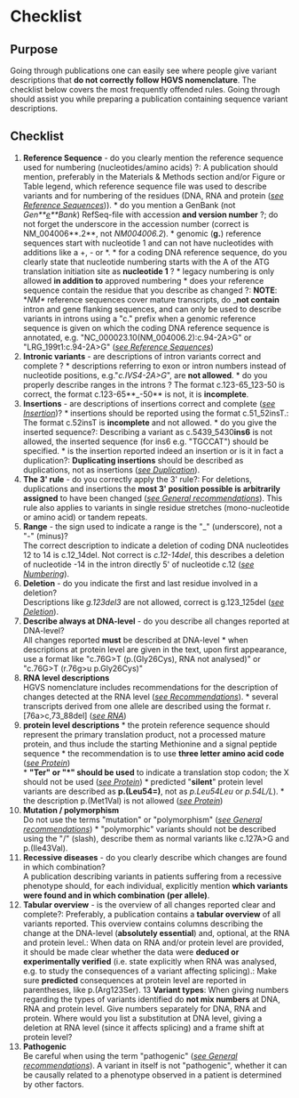 # Checklist

## Purpose

Going through publications one can easily see where people give variant descriptions that **do not correctly follow HGVS nomenclature**. The checklist below covers the most frequently offended rules. Going through should assist you while preparing a publication containing sequence variant descriptions.

## Checklist

1.    **Reference Sequence** - do you clearly mention the reference sequence used for numbering (nucleotides/amino acids) ?: A publication should mention, preferably in the Materials & Methods section and/or Figure or Table legend, which reference sequence file was used to describe variants and for numbering of the residues (DNA, RNA and protein ([_see Reference Sequences_](/background/refseq))).
    * do you mention a GenBank (not _Gen**<u>e</u>**Bank_) RefSeq-file with accession  **and version number** ?; do not forget the underscore in the accession number (correct is NM\_004006**.2**, not _NM004006.2_).
    * genomic (**g.**) reference sequences start with nucleotide 1 and can not have nucleotides with additions like a +, - or *.
    * for a coding DNA reference sequence, do you clearly state that nucleotide numbering starts with the A of the ATG translation initiation site as **nucleotide 1** ?
    * legacy numbering is only allowed **in addition to** approved numbering
    * does your reference sequence contain the residue that you describe as changed ?: **NOTE**: **NM\** reference sequences cover mature transcripts, do _**not contain** intron and gene flanking sequences, and can only be used to describe variants in introns using a "c." prefix when a genomic reference sequence is given on which the coding DNA reference sequence is annotated, e.g. "NC\_000023.10(NM\_004006.2):c.94-2A>G" or "LRG\_199t1:c.94-2A>G" ([_see Reference Sequences_](/background/refseq/#DNAc))
2.    **Intronic variants** - are descriptions of intron variants correct and complete ?
    * descriptions referring to exon or intron numbers instead of nucleotide positions, e.g."_c.IVS4-2A>G_", are **not allowed**.
    * do you properly describe ranges in the introns ?  The format c.123-65\_123-50 is correct, the format c.123-65**\_-50** is not, it is **incomplete**.
3.    **Insertions** - are descriptions of insertions correct and complete ([_see Insertion_](/recommendations/DNA/insertion))?
    * insertions should be reported using the format c.51\_52insT.: The format c.52insT is **incomplete** and not allowed.
    * do you give the inserted sequence?: Describing a variant as c.5439\_5430**ins6** is not allowed, the inserted sequence (for ins6 e.g. "TGCCAT") should be specified.
    * is the insertion reported indeed an insertion or is it in fact a duplication?: **Duplicating insertions** should be described as duplications, not as insertions ([_see Duplication_](/recommendations/DNA/duplication)). 
4.    **The 3' rule** - do you correctly apply the 3' rule?: For deletions, duplications and insertions the **most 3' position possible is arbitrarily assigned** to have been changed ([_see General recommendations_](/recommendations/general)). This rule also applies to variants in single residue stretches (mono-nucleotide or amino acid) or tandem repeats.
5.    **Range** - the sign used to indicate a range is the "\_" (underscore), not a "-" (minus)?  
    The correct description to indicate a deletion of coding DNA nucleotides 12 to 14 is c.12\_14del. Not correct is _c.12-14del_, this describes a deletion of nucleotide -14 in the intron directly 5' of nucleotide c.12 ([_see Numbering_](/background/numbering)).
6.    **Deletion** - do you indicate the first and last residue involved in a deletion?  
    Descriptions like _g.123del3_ are not allowed, correct is g.123\_125del ([_see Deletion_](/recommendations/DNA/deletion)).
7.    **Describe always at DNA-level** - do you describe all changes reported at DNA-level?  
    All changes reported **must** be described at DNA-level
    * when descriptions at protein level are given in the text, upon first appearance, use a format like "c.76G>T (p.(Gly26Cys), RNA not analysed)" or "c.76G>T (r.76g>u p.Gly26Cys)"
7.    **RNA level descriptions**  
    HGVS nomenclature includes recommendations for the description of changes detected at the RNA level ([_see Recommendations_](/recommendations/RNA)).
    * several transcripts derived from one allele are described using the format r.[76a>c,73\_88del] ([_see RNA_](/recommendations/RNA/alleles))
9.    **protein level descriptions**
    * the protein reference sequence should represent the primary translation product, not a processed mature protein, and thus include the starting Methionine and a signal peptide sequence
    * the recommendation is to use **three letter amino acid code** ([_see Protein_](/recommendations/protein/))    
    * **"Ter" or "\*" should be used** to indicate a translation stop codon; the X should not be used ([_see Protein_](/recommendations/protein/))
    * predicted "**silent**" protein level variants are described as **p.(Leu54=)**, not as _p.Leu54Leu_ or _p.54L/L_).
    * the description p.(Met1Val) is not allowed ([_see Protein_](/recommendations/protein/substitution))
10.    **Mutation / polymorphism**  
    Do not use the terms "mutation" or "polymorphism" ([_see General recommendations_](/background/basics))
    * "polymorphic" variants should not be described using the "/" (slash), describe them as normal variants like c.127A>G and p.(Ile43Val).
11.    **Recessive diseases** - do you clearly describe which changes are found in which combination?  
    A publication describing variants in patients suffering from a recessive phenotype should, for each individual, explicitly mention **which variants were found and in which combination (per allele)**.
12.    **Tabular overview** - is the overview of all changes reported clear and complete?: Preferably, a publication contains a **tabular overview** of all variants reported. This overview contains columns describing the change at the DNA-level (**absolutely essential**) and, optional, at the RNA and protein level.: When data on RNA and/or protein level are provided, it should be made clear whether the data were **deduced or experimentally verified** (i.e. state explicitly when RNA was analysed, e.g. to study the consequences of a variant affecting splicing).: Make sure **predicted** consequences at protein level are reported in parentheses, like p.(Arg123Ser).
13    **Variant types**: When giving numbers regarding the types of variants identified do **not mix numbers** at DNA, RNA and protein level. Give numbers separately for DNA, RNA and protein. Where would you list a substitution at DNA level, giving a deletion at RNA level (since it affects splicing) and a frame shift at protein level?
14.    **Pathogenic**  
    Be careful when using the term "pathogenic" ([_see General recommendations_](/background/basics)). A variant in itself is not "pathogenic", whether it can be causally related to a phenotype observed in a patient is determined by other factors.